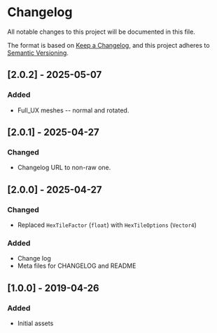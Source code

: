 # Changelog

All notable changes to this project will be documented in this file.

The format is based on [Keep a Changelog](https://keepachangelog.com/en/1.1.0/),
and this project adheres to [Semantic Versioning](https://semver.org/spec/v2.0.0.html).

## [2.0.2] - 2025-05-07

### Added

- Full_UX meshes -- normal and rotated.

## [2.0.1] - 2025-04-27

### Changed

- Changelog URL to non-raw one.

## [2.0.0] - 2025-04-27

### Changed

- Replaced `HexTileFactor` (`float`) with `HexTileOptions` (`Vector4`)

### Added

- Change log
- Meta files for CHANGELOG and README

## [1.0.0] - 2019-04-26

### Added

- Initial assets
